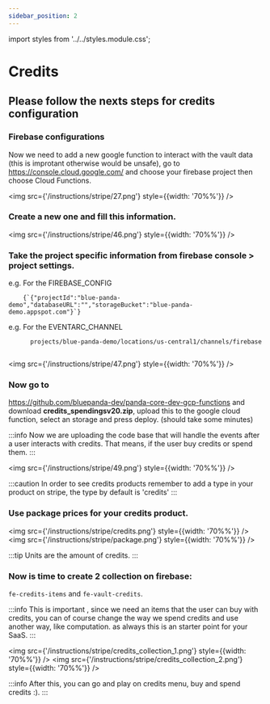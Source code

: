 ```yaml
---
sidebar_position: 2
---
```


import styles from '../../styles.module.css';

# Credits 

<h2>Please follow the nexts steps for credits configuration</h2>

### Firebase configurations

 Now we need to add a new google function to interact with the vault data (this is improtant otherwise would be unsafe), go to https://console.cloud.google.com/ and choose your firebase project then choose Cloud Functions.

<img src={'/instructions/stripe/27.png'} style={{width: '70%%'}} />

### Create a new one and fill this information.

<img src={'/instructions/stripe/46.png'} style={{width: '70%%'}} />

### Take the project specific information from firebase console > project settings.

<div>
    e.g. For the FIREBASE_CONFIG
    <br />
    <code>
    {`{"projectId":"blue-panda-demo","databaseURL":"","storageBucket":"blue-panda-demo.appspot.com"}`}
    </code>
    <br />
    e.g. For the EVENTARC_CHANNEL 
    <br />
    <code>
      projects/blue-panda-demo/locations/us-central1/channels/firebase
    </code>
</div>

<img src={'/instructions/stripe/47.png'} style={{width: '70%%'}} />

### Now go to 
 https://github.com/bluepanda-dev/panda-core-dev-gcp-functions and download **credits_spendingsv20.zip**, upload this to the google cloud function, select an storage and press deploy. (should take some minutes)

:::info
Now we are uploading the code base that will handle the events after a user interacts with credits.
That means, if the user buy credits or spend them.
:::

<img src={'/instructions/stripe/49.png'} style={{width: '70%%'}} />

:::caution
In order to see credits products remember to add a type in your product on stripe, the type by default is 'credits'
:::

### Use package prices for your credits product.
<img src={'/instructions/stripe/credits.png'} style={{width: '70%%'}} />
<img src={'/instructions/stripe/package.png'} style={{width: '70%%'}} />

:::tip
Units are the amount of credits.
:::


### Now is time to create 2 collection on firebase: 
`fe-credits-items` and `fe-vault-credits`.

:::info
This is important , since we need an items that the user can buy with credits, you can of course change the way we spend credits and use another way, like computation.
as always this is an starter point for your SaaS.
:::

<img src={'/instructions/stripe/credits_collection_1.png'} style={{width: '70%%'}} />
<img src={'/instructions/stripe/credits_collection_2.png'} style={{width: '70%%'}} />



:::info
After this, you can go and play on credits menu, buy and spend credits :).
:::


